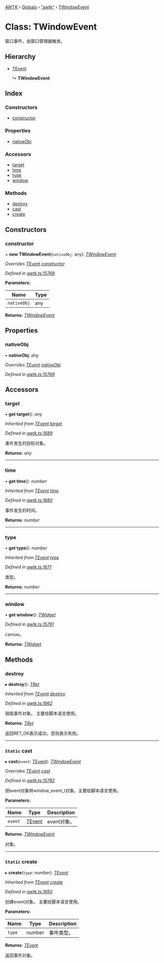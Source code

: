 [AWTK](../README.md) › [Globals](../globals.md) › ["awtk"](../modules/_awtk_.md) › [TWindowEvent](_awtk_.twindowevent.md)

# Class: TWindowEvent

窗口事件，由窗口管理器触发。

## Hierarchy

* [TEvent](_awtk_.tevent.md)

  ↳ **TWindowEvent**

## Index

### Constructors

* [constructor](_awtk_.twindowevent.md#constructor)

### Properties

* [nativeObj](_awtk_.twindowevent.md#nativeobj)

### Accessors

* [target](_awtk_.twindowevent.md#target)
* [time](_awtk_.twindowevent.md#time)
* [type](_awtk_.twindowevent.md#type)
* [window](_awtk_.twindowevent.md#window)

### Methods

* [destroy](_awtk_.twindowevent.md#destroy)
* [cast](_awtk_.twindowevent.md#static-cast)
* [create](_awtk_.twindowevent.md#static-create)

## Constructors

###  constructor

\+ **new TWindowEvent**(`nativeObj`: any): *[TWindowEvent](_awtk_.twindowevent.md)*

*Overrides [TEvent](_awtk_.tevent.md).[constructor](_awtk_.tevent.md#constructor)*

*Defined in [awtk.ts:15769](https://github.com/zlgopen/awtk-binding/blob/b368e0d/tools/code_gen/js/output/awtk.ts#L15769)*

**Parameters:**

Name | Type |
------ | ------ |
`nativeObj` | any |

**Returns:** *[TWindowEvent](_awtk_.twindowevent.md)*

## Properties

###  nativeObj

• **nativeObj**: *any*

*Overrides [TEvent](_awtk_.tevent.md).[nativeObj](_awtk_.tevent.md#nativeobj)*

*Defined in [awtk.ts:15769](https://github.com/zlgopen/awtk-binding/blob/b368e0d/tools/code_gen/js/output/awtk.ts#L15769)*

## Accessors

###  target

• **get target**(): *any*

*Inherited from [TEvent](_awtk_.tevent.md).[target](_awtk_.tevent.md#target)*

*Defined in [awtk.ts:1689](https://github.com/zlgopen/awtk-binding/blob/b368e0d/tools/code_gen/js/output/awtk.ts#L1689)*

事件发生的目标对象。

**Returns:** *any*

___

###  time

• **get time**(): *number*

*Inherited from [TEvent](_awtk_.tevent.md).[time](_awtk_.tevent.md#time)*

*Defined in [awtk.ts:1680](https://github.com/zlgopen/awtk-binding/blob/b368e0d/tools/code_gen/js/output/awtk.ts#L1680)*

事件发生的时间。

**Returns:** *number*

___

###  type

• **get type**(): *number*

*Inherited from [TEvent](_awtk_.tevent.md).[type](_awtk_.tevent.md#type)*

*Defined in [awtk.ts:1671](https://github.com/zlgopen/awtk-binding/blob/b368e0d/tools/code_gen/js/output/awtk.ts#L1671)*

类型。

**Returns:** *number*

___

###  window

• **get window**(): *[TWidget](_awtk_.twidget.md)*

*Defined in [awtk.ts:15791](https://github.com/zlgopen/awtk-binding/blob/b368e0d/tools/code_gen/js/output/awtk.ts#L15791)*

canvas。

**Returns:** *[TWidget](_awtk_.twidget.md)*

## Methods

###  destroy

▸ **destroy**(): *[TRet](../enums/_awtk_.tret.md)*

*Inherited from [TEvent](_awtk_.tevent.md).[destroy](_awtk_.tevent.md#destroy)*

*Defined in [awtk.ts:1662](https://github.com/zlgopen/awtk-binding/blob/b368e0d/tools/code_gen/js/output/awtk.ts#L1662)*

销毁事件对象。 主要给脚本语言使用。

**Returns:** *[TRet](../enums/_awtk_.tret.md)*

返回RET_OK表示成功，否则表示失败。

___

### `Static` cast

▸ **cast**(`event`: [TEvent](_awtk_.tevent.md)): *[TWindowEvent](_awtk_.twindowevent.md)*

*Overrides [TEvent](_awtk_.tevent.md).[cast](_awtk_.tevent.md#static-cast)*

*Defined in [awtk.ts:15782](https://github.com/zlgopen/awtk-binding/blob/b368e0d/tools/code_gen/js/output/awtk.ts#L15782)*

把event对象转window_event_t对象。主要给脚本语言使用。

**Parameters:**

Name | Type | Description |
------ | ------ | ------ |
`event` | [TEvent](_awtk_.tevent.md) | event对象。  |

**Returns:** *[TWindowEvent](_awtk_.twindowevent.md)*

对象。

___

### `Static` create

▸ **create**(`type`: number): *[TEvent](_awtk_.tevent.md)*

*Inherited from [TEvent](_awtk_.tevent.md).[create](_awtk_.tevent.md#static-create)*

*Defined in [awtk.ts:1650](https://github.com/zlgopen/awtk-binding/blob/b368e0d/tools/code_gen/js/output/awtk.ts#L1650)*

创建event对象。 主要给脚本语言使用。

**Parameters:**

Name | Type | Description |
------ | ------ | ------ |
`type` | number | 事件类型。  |

**Returns:** *[TEvent](_awtk_.tevent.md)*

返回事件对象。
